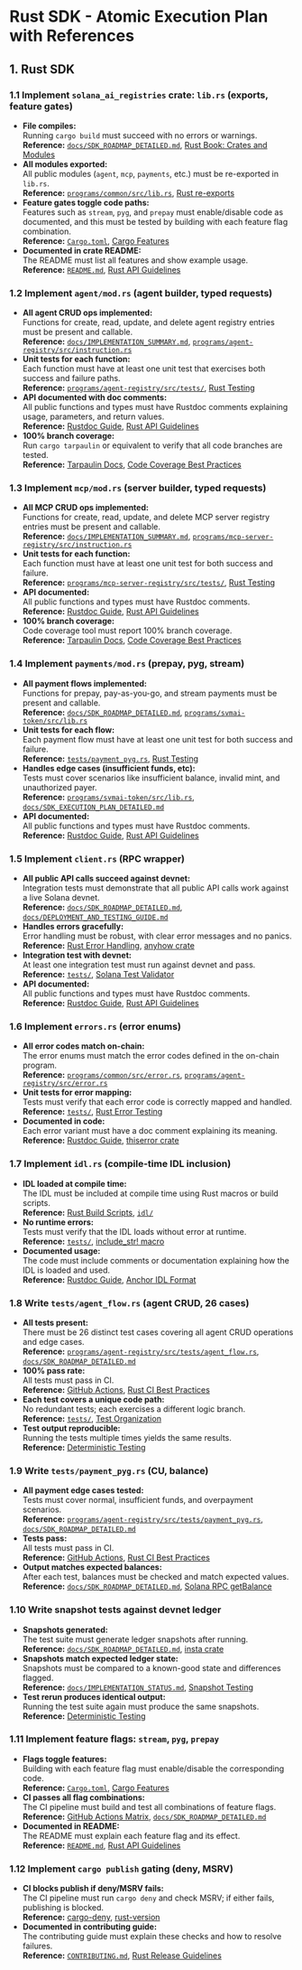 # Rust SDK - Atomic Execution Plan with References

## 1. Rust SDK

### 1.1 Implement `solana_ai_registries` crate: `lib.rs` (exports, feature gates)
- **File compiles:**  
  Running `cargo build` must succeed with no errors or warnings.  
  **Reference:** [`docs/SDK_ROADMAP_DETAILED.md`](../SDK_ROADMAP_DETAILED.md:49-50), [Rust Book: Crates and Modules](https://doc.rust-lang.org/book/ch07-00-modules.html)
- **All modules exported:**  
  All public modules (`agent`, `mcp`, `payments`, etc.) must be re-exported in `lib.rs`.  
  **Reference:** [`programs/common/src/lib.rs`](../../programs/common/src/lib.rs), [Rust re-exports](https://doc.rust-lang.org/reference/items/use-declarations.html#use-visibility)
- **Feature gates toggle code paths:**  
  Features such as `stream`, `pyg`, and `prepay` must enable/disable code as documented, and this must be tested by building with each feature flag combination.  
  **Reference:** [`Cargo.toml`](../../Cargo.toml), [Cargo Features](https://doc.rust-lang.org/cargo/reference/features.html)
- **Documented in crate README:**  
  The README must list all features and show example usage.  
  **Reference:** [`README.md`](../../README.md), [Rust API Guidelines](https://rust-lang.github.io/api-guidelines/documentation.html)

### 1.2 Implement `agent/mod.rs` (agent builder, typed requests)
- **All agent CRUD ops implemented:**  
  Functions for create, read, update, and delete agent registry entries must be present and callable.  
  **Reference:** [`docs/IMPLEMENTATION_SUMMARY.md`](../IMPLEMENTATION_SUMMARY.md:153-162), [`programs/agent-registry/src/instruction.rs`](../../programs/agent-registry/src/instruction.rs)
- **Unit tests for each function:**  
  Each function must have at least one unit test that exercises both success and failure paths.  
  **Reference:** [`programs/agent-registry/src/tests/`](../../programs/agent-registry/src/tests/), [Rust Testing](https://doc.rust-lang.org/book/ch11-00-testing.html)
- **API documented with doc comments:**  
  All public functions and types must have Rustdoc comments explaining usage, parameters, and return values.  
  **Reference:** [Rustdoc Guide](https://doc.rust-lang.org/rustdoc/), [Rust API Guidelines](https://rust-lang.github.io/api-guidelines/documentation.html)
- **100% branch coverage:**  
  Run `cargo tarpaulin` or equivalent to verify that all code branches are tested.  
  **Reference:** [Tarpaulin Docs](https://github.com/xd009642/tarpaulin), [Code Coverage Best Practices](https://doc.rust-lang.org/rustc/instrument-coverage.html)

### 1.3 Implement `mcp/mod.rs` (server builder, typed requests)
- **All MCP CRUD ops implemented:**  
  Functions for create, read, update, and delete MCP server registry entries must be present and callable.  
  **Reference:** [`docs/IMPLEMENTATION_SUMMARY.md`](../IMPLEMENTATION_SUMMARY.md:174-183), [`programs/mcp-server-registry/src/instruction.rs`](../../programs/mcp-server-registry/src/instruction.rs)
- **Unit tests for each function:**  
  Each function must have at least one unit test for both success and failure.  
  **Reference:** [`programs/mcp-server-registry/src/tests/`](../../programs/mcp-server-registry/src/tests/), [Rust Testing](https://doc.rust-lang.org/book/ch11-00-testing.html)
- **API documented:**  
  All public functions and types must have Rustdoc comments.  
  **Reference:** [Rustdoc Guide](https://doc.rust-lang.org/rustdoc/), [Rust API Guidelines](https://rust-lang.github.io/api-guidelines/documentation.html)
- **100% branch coverage:**  
  Code coverage tool must report 100% branch coverage.  
  **Reference:** [Tarpaulin Docs](https://github.com/xd009642/tarpaulin), [Code Coverage Best Practices](https://doc.rust-lang.org/rustc/instrument-coverage.html)

### 1.4 Implement `payments/mod.rs` (prepay, pyg, stream)
- **All payment flows implemented:**  
  Functions for prepay, pay-as-you-go, and stream payments must be present and callable.  
  **Reference:** [`docs/SDK_ROADMAP_DETAILED.md`](../SDK_ROADMAP_DETAILED.md:139-148), [`programs/svmai-token/src/lib.rs`](../../programs/svmai-token/src/lib.rs)
- **Unit tests for each flow:**  
  Each payment flow must have at least one unit test for both success and failure.  
  **Reference:** [`tests/payment_pyg.rs`](../../programs/agent-registry/src/tests/payment_pyg.rs), [Rust Testing](https://doc.rust-lang.org/book/ch11-00-testing.html)
- **Handles edge cases (insufficient funds, etc):**  
  Tests must cover scenarios like insufficient balance, invalid mint, and unauthorized payer.  
  **Reference:** [`programs/svmai-token/src/lib.rs`](../../programs/svmai-token/src/lib.rs), [`docs/SDK_EXECUTION_PLAN_DETAILED.md`](../SDK_EXECUTION_PLAN_DETAILED.md)
- **API documented:**  
  All public functions and types must have Rustdoc comments.  
  **Reference:** [Rustdoc Guide](https://doc.rust-lang.org/rustdoc/), [Rust API Guidelines](https://rust-lang.github.io/api-guidelines/documentation.html)

### 1.5 Implement `client.rs` (RPC wrapper)
- **All public API calls succeed against devnet:**  
  Integration tests must demonstrate that all public API calls work against a live Solana devnet.  
  **Reference:** [`docs/SDK_ROADMAP_DETAILED.md`](../SDK_ROADMAP_DETAILED.md:65-66), [`docs/DEPLOYMENT_AND_TESTING_GUIDE.md`](../DEPLOYMENT_AND_TESTING_GUIDE.md)
- **Handles errors gracefully:**  
  Error handling must be robust, with clear error messages and no panics.  
  **Reference:** [Rust Error Handling](https://doc.rust-lang.org/book/ch09-00-error-handling.html), [anyhow crate](https://docs.rs/anyhow/)
- **Integration test with devnet:**  
  At least one integration test must run against devnet and pass.  
  **Reference:** [`tests/`](../../tests/), [Solana Test Validator](https://docs.solana.com/developing/test-validator)
- **API documented:**  
  All public functions and types must have Rustdoc comments.  
  **Reference:** [Rustdoc Guide](https://doc.rust-lang.org/rustdoc/), [Rust API Guidelines](https://rust-lang.github.io/api-guidelines/documentation.html)

### 1.6 Implement `errors.rs` (error enums)
- **All error codes match on-chain:**  
  The error enums must match the error codes defined in the on-chain program.  
  **Reference:** [`programs/common/src/error.rs`](../../programs/common/src/error.rs), [`programs/agent-registry/src/error.rs`](../../programs/agent-registry/src/error.rs)
- **Unit tests for error mapping:**  
  Tests must verify that each error code is correctly mapped and handled.  
  **Reference:** [`tests/`](../../tests/), [Rust Error Testing](https://doc.rust-lang.org/book/ch11-01-writing-tests.html#checking-for-panics-with-should_panic)
- **Documented in code:**  
  Each error variant must have a doc comment explaining its meaning.  
  **Reference:** [Rustdoc Guide](https://doc.rust-lang.org/rustdoc/), [thiserror crate](https://docs.rs/thiserror/)

### 1.7 Implement `idl.rs` (compile-time IDL inclusion)
- **IDL loaded at compile time:**  
  The IDL must be included at compile time using Rust macros or build scripts.  
  **Reference:** [Rust Build Scripts](https://doc.rust-lang.org/cargo/reference/build-scripts.html), [`idl/`](../../idl/)
- **No runtime errors:**  
  Tests must verify that the IDL loads without error at runtime.  
  **Reference:** [`tests/`](../../tests/), [include_str! macro](https://doc.rust-lang.org/std/macro.include_str.html)
- **Documented usage:**  
  The code must include comments or documentation explaining how the IDL is loaded and used.  
  **Reference:** [Rustdoc Guide](https://doc.rust-lang.org/rustdoc/), [Anchor IDL Format](https://www.anchor-lang.com/docs/idl)

### 1.8 Write `tests/agent_flow.rs` (agent CRUD, 26 cases)
- **All tests present:**  
  There must be 26 distinct test cases covering all agent CRUD operations and edge cases.  
  **Reference:** [`programs/agent-registry/src/tests/agent_flow.rs`](../../programs/agent-registry/src/tests/agent_flow.rs), [`docs/SDK_ROADMAP_DETAILED.md`](../SDK_ROADMAP_DETAILED.md:77)
- **100% pass rate:**  
  All tests must pass in CI.  
  **Reference:** [GitHub Actions](https://docs.github.com/en/actions), [Rust CI Best Practices](https://github.com/rust-lang/rust-clippy#travis-ci)
- **Each test covers a unique code path:**  
  No redundant tests; each exercises a different logic branch.  
  **Reference:** [`tests/`](../../tests/), [Test Organization](https://doc.rust-lang.org/book/ch11-03-test-organization.html)
- **Test output reproducible:**  
  Running the tests multiple times yields the same results.  
  **Reference:** [Deterministic Testing](https://doc.rust-lang.org/book/ch11-01-writing-tests.html)

### 1.9 Write `tests/payment_pyg.rs` (CU, balance)
- **All payment edge cases tested:**  
  Tests must cover normal, insufficient funds, and overpayment scenarios.  
  **Reference:** [`programs/agent-registry/src/tests/payment_pyg.rs`](../../programs/agent-registry/src/tests/payment_pyg.rs), [`docs/SDK_ROADMAP_DETAILED.md`](../SDK_ROADMAP_DETAILED.md:139-148)
- **Tests pass:**  
  All tests must pass in CI.  
  **Reference:** [GitHub Actions](https://docs.github.com/en/actions), [Rust CI Best Practices](https://github.com/rust-lang/rust-clippy#travis-ci)
- **Output matches expected balances:**  
  After each test, balances must be checked and match expected values.  
  **Reference:** [`docs/SDK_ROADMAP_DETAILED.md`](../SDK_ROADMAP_DETAILED.md:246), [Solana RPC getBalance](https://docs.solana.com/developing/clients/jsonrpc-api#getbalance)

### 1.10 Write snapshot tests against devnet ledger
- **Snapshots generated:**  
  The test suite must generate ledger snapshots after running.  
  **Reference:** [`docs/SDK_ROADMAP_DETAILED.md`](../SDK_ROADMAP_DETAILED.md:41), [insta crate](https://docs.rs/insta/)
- **Snapshots match expected ledger state:**  
  Snapshots must be compared to a known-good state and differences flagged.  
  **Reference:** [`docs/IMPLEMENTATION_STATUS.md`](../IMPLEMENTATION_STATUS.md:239-248), [Snapshot Testing](https://docs.rs/insta/latest/insta/#snapshot-testing)
- **Test rerun produces identical output:**  
  Running the test suite again must produce the same snapshots.  
  **Reference:** [Deterministic Testing](https://doc.rust-lang.org/book/ch11-01-writing-tests.html)

### 1.11 Implement feature flags: `stream`, `pyg`, `prepay`
- **Flags toggle features:**  
  Building with each feature flag must enable/disable the corresponding code.  
  **Reference:** [`Cargo.toml`](../../Cargo.toml), [Cargo Features](https://doc.rust-lang.org/cargo/reference/features.html)
- **CI passes all flag combinations:**  
  The CI pipeline must build and test all combinations of feature flags.  
  **Reference:** [GitHub Actions Matrix](https://docs.github.com/en/actions/using-jobs/using-a-matrix-for-your-jobs), [`docs/SDK_ROADMAP_DETAILED.md`](../SDK_ROADMAP_DETAILED.md:151-161)
- **Documented in README:**  
  The README must explain each feature flag and its effect.  
  **Reference:** [`README.md`](../../README.md), [Rust API Guidelines](https://rust-lang.github.io/api-guidelines/documentation.html)

### 1.12 Implement `cargo publish` gating (deny, MSRV)
- **CI blocks publish if deny/MSRV fails:**  
  The CI pipeline must run `cargo deny` and check MSRV; if either fails, publishing is blocked.  
  **Reference:** [cargo-deny](https://embarkstudios.github.io/cargo-deny/), [rust-version](https://doc.rust-lang.org/cargo/reference/manifest.html#the-rust-version-field)
- **Documented in contributing guide:**  
  The contributing guide must explain these checks and how to resolve failures.  
  **Reference:** [`CONTRIBUTING.md`](../../CONTRIBUTING.md), [Rust Release Guidelines](https://forge.rust-lang.org/infra/channel-layout.html)